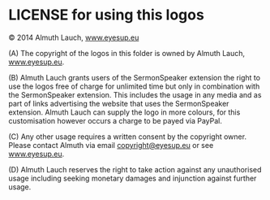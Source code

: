 LICENSE for using this logos
============================
&copy; 2014 Almuth Lauch, www.eyesup.eu

(A) The copyright of the logos in this folder is owned by Almuth Lauch, www.eyesup.eu. 

(B) Almuth Lauch grants users of the SermonSpeaker extension the right to use the logos free of charge for unlimited time but only in combination with the SermonSpeaker extension. This includes the usage in any media and as part of links advertising the website that uses the SermonSpeaker extension. Almuth Lauch can supply the logo in more colours, for this customisation however occurs a charge to be payed via PayPal.  

(C) Any other usage requires a written consent by the copyright owner. Please contact Almuth via email copyright@eyesup.eu or see www.eyesup.eu. 

(D) Almuth Lauch reserves the right to take action against any unauthorised usage including seeking monetary damages and injunction against further usage.
